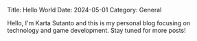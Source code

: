 Title: Hello World
Date: 2024-05-01
Category: General

Hello, I'm Karta Sutanto and this is my personal blog focusing on technology and game development. Stay tuned for more posts!
